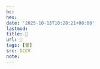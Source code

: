 ```yaml
---
bc:
hex:
date: '2025-10-13T10:28:21+08:00'
lastmod:
title: 􃇱
url: 􃇱
tags: [籗]
src: DCCV
note:
---
```


